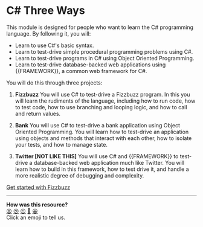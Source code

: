 # C# Three Ways

<!-- OMITTED -->

This module is designed for people who want to learn the C# programming language. By following it, you will:

* Learn to use C#'s basic syntax.
* Learn to test-drive simple procedural programming problems using C#.
* Learn to test-drive programs in C# using Object Oriented Programming.
* Learn to test-drive database-backed web applications using {{FRAMEWORK}}, a common web framework for C#.

<!-- OMITTED -->

You will do this through three projects:

1. **Fizzbuzz**
   You will use C# to test-drive a Fizzbuzz program. In this you will learn the rudiments of the language, including how to run code, how to test code, how to use branching and looping logic, and how to call and return values.

2. **Bank**
   You will use C# to test-drive a bank application using Object Oriented Programming. You will learn how to test-drive an application using objects and methods that interact with each other, how to isolate your tests, and how to manage state.

3. **Twitter [NOT LIKE THIS]**
   You will use C# and {{FRAMEWORK}} to test-drive a database-backed web application much like Twitter. You will learn how to build in this framework, how to test drive it, and handle a more realistic degree of debugging and complexity.


[Get started with Fizzbuzz](01_fizzbuzz.md)


<!-- BEGIN GENERATED SECTION DO NOT EDIT -->

---

**How was this resource?**  
[😫](https://airtable.com/shrUJ3t7KLMqVRFKR?prefill_Repository=makersacademy/three_ways&prefill_File=csharp/README.md&prefill_Sentiment=😫) [😕](https://airtable.com/shrUJ3t7KLMqVRFKR?prefill_Repository=makersacademy/three_ways&prefill_File=csharp/README.md&prefill_Sentiment=😕) [😐](https://airtable.com/shrUJ3t7KLMqVRFKR?prefill_Repository=makersacademy/three_ways&prefill_File=csharp/README.md&prefill_Sentiment=😐) [🙂](https://airtable.com/shrUJ3t7KLMqVRFKR?prefill_Repository=makersacademy/three_ways&prefill_File=csharp/README.md&prefill_Sentiment=🙂) [😀](https://airtable.com/shrUJ3t7KLMqVRFKR?prefill_Repository=makersacademy/three_ways&prefill_File=csharp/README.md&prefill_Sentiment=😀)  
Click an emoji to tell us.

<!-- END GENERATED SECTION DO NOT EDIT -->
